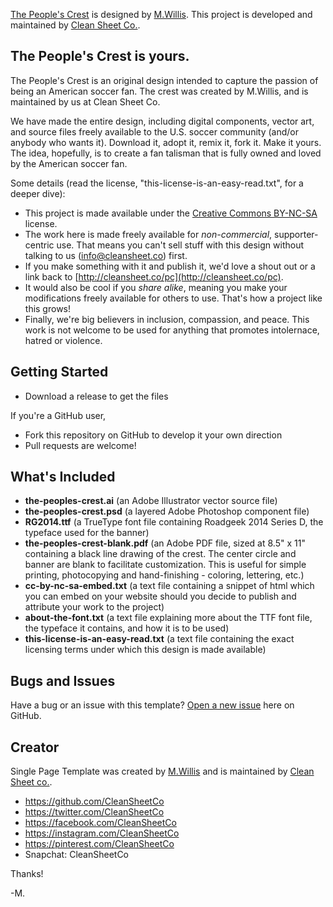 [The People's Crest](http://cleansheet.co/pc/) is designed by [M.Willis](http://mwillis.com). This project is developed and maintained by [Clean Sheet Co.](http://cleansheet.co).


## The People's Crest is yours. 

The People's Crest is an original design intended to capture the passion of being an American soccer fan. The crest was created by M.Willis, and is maintained by us at Clean Sheet Co.  

We have made the entire design, including digital components, vector art, and source files freely available to the U.S. soccer community (and/or anybody who wants it).  Download it, adopt it, remix it, fork it.  Make it yours.  The idea, hopefully, is to create a fan talisman that is fully owned and loved by the American soccer fan. 

Some details (read the license, "this-license-is-an-easy-read.txt", for a deeper dive):

* This project is made available under the [Creative Commons BY-NC-SA](http://creativecommons.org/licenses/by-nc-sa/4.0/) license. 
* The work here is made freely available for *non-commercial*, supporter-centric use. That means you can't sell stuff with this design without talking to us (info@cleansheet.co) first. 
* If you make something with it and publish it, we'd love a shout out or a link back to [http://cleansheet.co/pc](http://cleansheet.co/pc). 
* It would also be cool if you *share alike*, meaning you make your modifications freely available for others to use.  That's how a project like this grows! 
* Finally, we're big believers in inclusion, compassion, and peace.  This work is not welcome to be used for anything that promotes intolernace, hatred or violence. 


## Getting Started

* Download a release to get the files

If you're a GitHub user,

* Fork this repository on GitHub to develop it your own direction
* Pull requests are welcome! 


## What's Included

* **the-peoples-crest.ai** (an Adobe Illustrator vector source file)
* **the-peoples-crest.psd** (a layered Adobe Photoshop component file)
* **RG2014.ttf** (a TrueType font file containing Roadgeek 2014 Series D, the typeface used for the banner)
* **the-peoples-crest-blank.pdf** (an Adobe PDF file, sized at 8.5" x 11" containing a black line drawing of the crest. The center circle and banner are blank to facilitate customization. This is useful for simple printing, photocopying and hand-finishing - coloring, lettering, etc.)
* **cc-by-nc-sa-embed.txt** (a text file containing a snippet of html which you can embed on your website should you decide to publish and attribute your work to the project)
* **about-the-font.txt** (a text file explaining more about the TTF font file, the typeface it contains, and how it is to be used)
* **this-license-is-an-easy-read.txt** (a text file containing the exact licensing terms under which this design is made available)


## Bugs and Issues

Have a bug or an issue with this template? [Open a new issue](https://github.com/CleanSheetCo/#/issues) here on GitHub.


## Creator

Single Page Template was created by [M.Willis](http://mwillis.com) and is maintained by [Clean Sheet co.](http://cleansheet.co). 

* https://github.com/CleanSheetCo
* https://twitter.com/CleanSheetCo
* https://facebook.com/CleanSheetCo
* https://instagram.com/CleanSheetCo
* https://pinterest.com/CleanSheetCo
* Snapchat: CleanSheetCo

Thanks! 

-M.